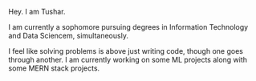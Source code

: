 Hey. I am Tushar. 

I am currently a sophomore pursuing degrees in Information Technology and Data Sciencem, simultaneously.

I feel like solving problems is above just writing code, though one goes through another. I am currently working on some ML projects along with some MERN stack projects.
